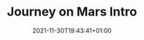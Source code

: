 ---
searchHidden: true
draft: true
title: "Journey on Mars Intro"
date: 2021-11-30T19:43:41+01:00
tags: ["dev","architecture"]
---